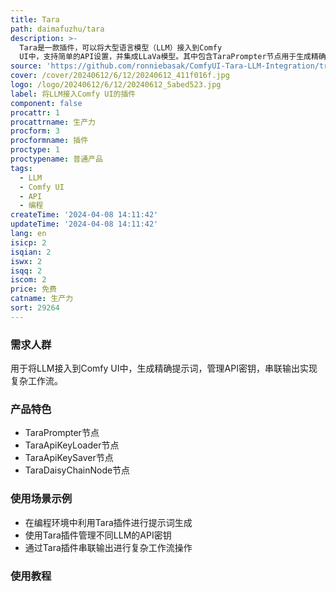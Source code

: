 ```yaml
---
title: Tara
path: daimafuzhu/tara
description: >-
  Tara是一款插件，可以将大型语言模型（LLM）接入到Comfy
  UI中，支持简单的API设置，并集成LLaVa模型。其中包含TaraPrompter节点用于生成精确结果、TaraApiKeyLoader节点管理API密钥、TaraApiKeySaver节点安全保存密钥、TaraDaisyChainNode节点串联输出实现复杂工作流。
source: 'https://github.com/ronniebasak/ComfyUI-Tara-LLM-Integration/tree/main'
cover: /cover/20240612/6/12/20240612_411f016f.jpg
logo: /logo/20240612/6/12/20240612_5abed523.jpg
label: 将LLM接入Comfy UI的插件
component: false
procattr: 1
procattrname: 生产力
procform: 3
procformname: 插件
proctype: 1
proctypename: 普通产品
tags:
  - LLM
  - Comfy UI
  - API
  - 编程
createTime: '2024-04-08 14:11:42'
updateTime: '2024-04-08 14:11:42'
lang: en
isicp: 2
isqian: 2
iswx: 2
isqq: 2
iscom: 2
price: 免费
catname: 生产力
sort: 29264
---
```




### 需求人群
用于将LLM接入到Comfy UI中，生成精确提示词，管理API密钥，串联输出实现复杂工作流。

### 产品特色
- TaraPrompter节点
- TaraApiKeyLoader节点
- TaraApiKeySaver节点
- TaraDaisyChainNode节点

### 使用场景示例
- 在编程环境中利用Tara插件进行提示词生成
- 使用Tara插件管理不同LLM的API密钥
- 通过Tara插件串联输出进行复杂工作流操作

### 使用教程


  
